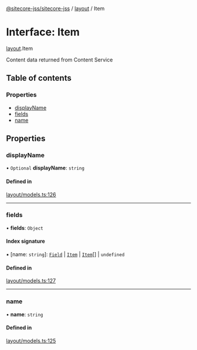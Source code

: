 [@sitecore-jss/sitecore-jss](../README.md) / [layout](../modules/layout.md) / Item

# Interface: Item

[layout](../modules/layout.md).Item

Content data returned from Content Service

## Table of contents

### Properties

- [displayName](layout.Item.md#displayname)
- [fields](layout.Item.md#fields)
- [name](layout.Item.md#name)

## Properties

### displayName

• `Optional` **displayName**: `string`

#### Defined in

[layout/models.ts:126](https://github.com/Sitecore/jss/blob/695577da/packages/sitecore-jss/src/layout/models.ts#L126)

___

### fields

• **fields**: `Object`

#### Index signature

▪ [name: `string`]: [`Field`](layout.Field.md) \| [`Item`](layout.Item.md) \| [`Item`](layout.Item.md)[] \| `undefined`

#### Defined in

[layout/models.ts:127](https://github.com/Sitecore/jss/blob/695577da/packages/sitecore-jss/src/layout/models.ts#L127)

___

### name

• **name**: `string`

#### Defined in

[layout/models.ts:125](https://github.com/Sitecore/jss/blob/695577da/packages/sitecore-jss/src/layout/models.ts#L125)
